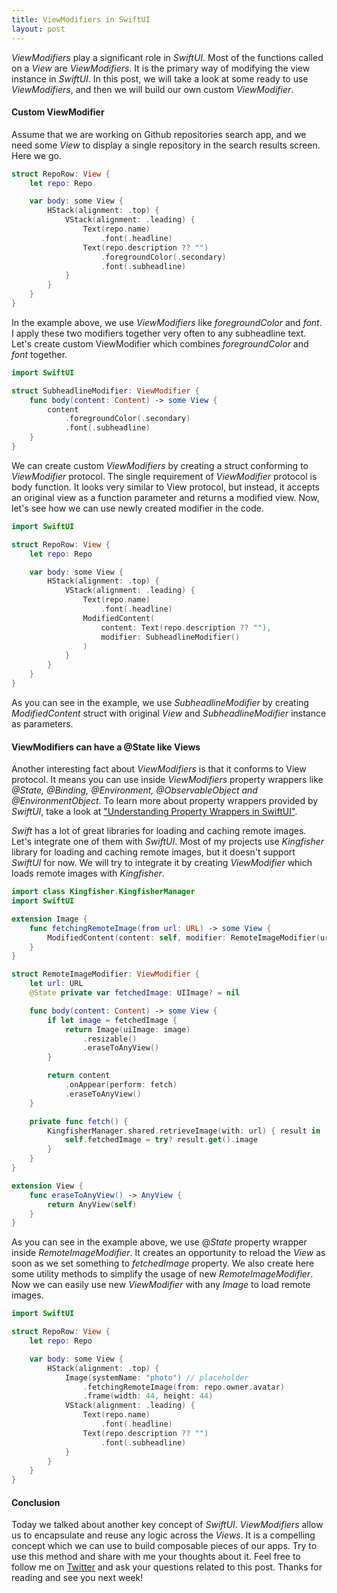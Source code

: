 ```yaml
---
title: ViewModifiers in SwiftUI
layout: post
---
```


*ViewModifiers* play a significant role in *SwiftUI*. Most of the functions called on a *View* are *ViewModifiers*. It is the primary way of modifying the view instance in *SwiftUI*. In this post, we will take a look at some ready to use *ViewModifiers*, and then we will build our own custom *ViewModifier*.

#### Custom ViewModifier
Assume that we are working on Github repositories search app, and we need some *View* to display a single repository in the search results screen. Here we go.

```swift
struct RepoRow: View {
    let repo: Repo

    var body: some View {
        HStack(alignment: .top) {
            VStack(alignment: .leading) {
                Text(repo.name)
                    .font(.headline)
                Text(repo.description ?? "")
                    .foregroundColor(.secondary)
                    .font(.subheadline)
            }
        }
    }
}
```

In the example above, we use *ViewModifiers* like *foregroundColor* and *font*. I apply these two modifiers together very often to any subheadline text. Let's create custom ViewModifier which combines *foregroundColor* and *font* together.

```swift
import SwiftUI

struct SubheadlineModifier: ViewModifier {
    func body(content: Content) -> some View {
        content
            .foregroundColor(.secondary)
            .font(.subheadline)
    }
}
```

We can create custom *ViewModifiers* by creating a struct conforming to *ViewModifier* protocol. The single requirement of *ViewModifier* protocol is body function. It looks very similar to View protocol, but instead, it accepts an original view as a function parameter and returns a modified view. Now, let's see how we can use newly created modifier in the code.

```swift
import SwiftUI

struct RepoRow: View {
    let repo: Repo

    var body: some View {
        HStack(alignment: .top) {
            VStack(alignment: .leading) {
                Text(repo.name)
                    .font(.headline)
                ModifiedContent(
                    content: Text(repo.description ?? ""),
                    modifier: SubheadlineModifier()
                )
            }
        }
    }
}
```
As you can see in the example, we use *SubheadlineModifier* by creating *ModifiedContent* struct with original *View* and *SubheadlineModifier* instance as parameters.

#### ViewModifiers can have a @State like Views
Another interesting fact about *ViewModifiers* is that it conforms to View protocol. It means you can use inside *ViewModifiers* property wrappers like *@State, @Binding, @Environment, @ObservableObject and @EnvironmentObject*. To learn more about property wrappers provided by *SwiftUI*, take a look at ["Understanding Property Wrappers in SwiftUI"](/2019/06/12/understanding-property-wrappers-in-swiftui/).

*Swift* has a lot of great libraries for loading and caching remote images. Let's integrate one of them with *SwiftUI*. Most of my projects use *Kingfisher* library for loading and caching remote images, but it doesn't support *SwiftUI* for now. We will try to integrate it by creating *ViewModifier* which loads remote images with *Kingfisher*.

```swift
import class Kingfisher.KingfisherManager
import SwiftUI

extension Image {
    func fetchingRemoteImage(from url: URL) -> some View {
        ModifiedContent(content: self, modifier: RemoteImageModifier(url: url))
    }
}

struct RemoteImageModifier: ViewModifier {
    let url: URL
    @State private var fetchedImage: UIImage? = nil

    func body(content: Content) -> some View {
        if let image = fetchedImage {
            return Image(uiImage: image)
                .resizable()
                .eraseToAnyView()
        }

        return content
            .onAppear(perform: fetch)
            .eraseToAnyView()
    }

    private func fetch() {
        KingfisherManager.shared.retrieveImage(with: url) { result in
            self.fetchedImage = try? result.get().image
        }
    }
}

extension View {
    func eraseToAnyView() -> AnyView {
        return AnyView(self)
    }
}
```

As you can see in the example above, we use @*State* property wrapper inside *RemoteImageModifier*. It creates an opportunity to reload the *View* as soon as we set something to *fetchedImage* property. We also create here some utility methods to simplify the usage of new *RemoteImageModifier*. Now we can easily use new *ViewModifier* with any *Image* to load remote images.

```swift
import SwiftUI

struct RepoRow: View {
    let repo: Repo

    var body: some View {
        HStack(alignment: .top) {
            Image(systemName: "photo") // placeholder
                .fetchingRemoteImage(from: repo.owner.avatar)
                .frame(width: 44, height: 44)
            VStack(alignment: .leading) {
                Text(repo.name)
                    .font(.headline)
                Text(repo.description ?? "")
                    .font(.subheadline)
            }
        }
    }
}
```

#### Conclusion
Today we talked about another key concept of *SwiftUI*. *ViewModifiers* allow us to encapsulate and reuse any logic across the *Views*. It is a compelling concept which we can use to build composable pieces of our apps. Try to use this method and share with me your thoughts about it. Feel free to follow me on [Twitter](https://twitter.com/mecid) and ask your questions related to this post. Thanks for reading and see you next week! 


